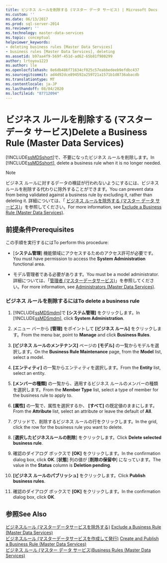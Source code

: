 ```yaml
---
title: ビジネス ルールを削除する (マスター データ サービス) | Microsoft Docs
ms.custom: ''
ms.date: 06/13/2017
ms.prod: sql-server-2014
ms.reviewer: ''
ms.technology: master-data-services
ms.topic: conceptual
helpviewer_keywords:
- deleting business rules [Master Data Services]
- business rules [Master Data Services], deleting
ms.assetid: b97aa4f9-569f-451d-ad62-65b81f980299
author: lrtoyou1223
ms.author: lle
ms.openlocfilehash: 8e6db486f71634cf025c57eabbedeeb9efdbc437
ms.sourcegitcommit: ad4d92dce894592a259721a1571b1d8736abacdb
ms.translationtype: MT
ms.contentlocale: ja-JP
ms.lasthandoff: 08/04/2020
ms.locfileid: "87712094"
---
```

# <a name="delete-a-business-rule-master-data-services"></a><span data-ttu-id="26b5e-102">ビジネス ルールを削除する (マスター データ サービス)</span><span class="sxs-lookup"><span data-stu-id="26b5e-102">Delete a Business Rule (Master Data Services)</span></span>
  <span data-ttu-id="26b5e-103">[!INCLUDE[ssMDSshort](../includes/ssmdsshort-md.md)]で、不要になったビジネス ルールを削除します。</span><span class="sxs-lookup"><span data-stu-id="26b5e-103">In [!INCLUDE[ssMDSshort](../includes/ssmdsshort-md.md)], delete a business rule when it is no longer needed.</span></span>  
  
> [!NOTE]  
>  <span data-ttu-id="26b5e-104">ビジネス ルールに対するデータの検証が行われないようにするには、ビジネス ルールを削除する代わりに除外することができます。</span><span class="sxs-lookup"><span data-stu-id="26b5e-104">You can prevent data from being validated against a business rule by excluding it, rather than deleting it.</span></span> <span data-ttu-id="26b5e-105">詳細については、「 [ビジネス ルールを除外する (マスター データ サービス)](exclude-a-business-rule-master-data-services.md)」を参照してください。</span><span class="sxs-lookup"><span data-stu-id="26b5e-105">For more information, see [Exclude a Business Rule &#40;Master Data Services&#41;](exclude-a-business-rule-master-data-services.md).</span></span>  
  
## <a name="prerequisites"></a><span data-ttu-id="26b5e-106">前提条件</span><span class="sxs-lookup"><span data-stu-id="26b5e-106">Prerequisites</span></span>  
 <span data-ttu-id="26b5e-107">この手順を実行するには</span><span class="sxs-lookup"><span data-stu-id="26b5e-107">To perform this procedure:</span></span>  
  
-   <span data-ttu-id="26b5e-108">[**システム管理**] 機能領域にアクセスするためのアクセス許可が必要です。</span><span class="sxs-lookup"><span data-stu-id="26b5e-108">You must have permission to access the **System Administration** functional area.</span></span>  
  
-   <span data-ttu-id="26b5e-109">モデル管理者である必要があります。</span><span class="sxs-lookup"><span data-stu-id="26b5e-109">You must be a model administrator.</span></span> <span data-ttu-id="26b5e-110">詳細については、「[管理者 &#40;マスターデータサービス&#41;](../../2014/master-data-services/administrators-master-data-services.md)」を参照してください。</span><span class="sxs-lookup"><span data-stu-id="26b5e-110">For more information, see [Administrators &#40;Master Data Services&#41;](../../2014/master-data-services/administrators-master-data-services.md).</span></span>  
  
### <a name="to-delete-a-business-rule"></a><span data-ttu-id="26b5e-111">ビジネス ルールを削除するには</span><span class="sxs-lookup"><span data-stu-id="26b5e-111">To delete a business rule</span></span>  
  
1.  <span data-ttu-id="26b5e-112">[!INCLUDE[ssMDSmdm](../includes/ssmdsmdm-md.md)]で **[システム管理]** をクリックします。</span><span class="sxs-lookup"><span data-stu-id="26b5e-112">In [!INCLUDE[ssMDSmdm](../includes/ssmdsmdm-md.md)], click **System Administration**.</span></span>  
  
2.  <span data-ttu-id="26b5e-113">メニュー バーから **[管理]** をポイントして **[ビジネス ルール]** をクリックします。</span><span class="sxs-lookup"><span data-stu-id="26b5e-113">From the menu bar, point to **Manage** and click **Business Rules**.</span></span>  
  
3.  <span data-ttu-id="26b5e-114">**[ビジネス ルールのメンテナンス]** ページの **[モデル]** の一覧からモデルを選択します。</span><span class="sxs-lookup"><span data-stu-id="26b5e-114">On the **Business Rule Maintenance** page, from the **Model** list, select a model.</span></span>  
  
4.  <span data-ttu-id="26b5e-115">**[エンティティ]** の一覧からエンティティを選択します。</span><span class="sxs-lookup"><span data-stu-id="26b5e-115">From the **Entity** list, select an entity.</span></span>  
  
5.  <span data-ttu-id="26b5e-116">**[メンバーの種類]** の一覧から、適用するビジネス ルールのメンバーの種類を選択します。</span><span class="sxs-lookup"><span data-stu-id="26b5e-116">From the **Member Type** list, select a type of member for the business rule to apply to.</span></span>  
  
6.  <span data-ttu-id="26b5e-117">**[属性]** の一覧で、属性を選択するか、 **[すべて]** の既定値のままにします。</span><span class="sxs-lookup"><span data-stu-id="26b5e-117">From the **Attribute** list, select an attribute or leave the default of **All**.</span></span>  
  
7.  <span data-ttu-id="26b5e-118">グリッドで、削除するビジネス ルールの行をクリックします。</span><span class="sxs-lookup"><span data-stu-id="26b5e-118">In the grid, click the row for the business rule you want to delete.</span></span>  
  
8.  <span data-ttu-id="26b5e-119">[**選択したビジネスルールの削除**] をクリックします。</span><span class="sxs-lookup"><span data-stu-id="26b5e-119">Click **Delete selected business rule**.</span></span>  
  
9. <span data-ttu-id="26b5e-120">確認のダイアログ ボックスで **[OK]** をクリックします。</span><span class="sxs-lookup"><span data-stu-id="26b5e-120">In the confirmation dialog box, click **OK**.</span></span> <span data-ttu-id="26b5e-121">[**状態**] 列の値が [**削除の保留中**] になっています。</span><span class="sxs-lookup"><span data-stu-id="26b5e-121">The value in the **Status** column is **Deletion pending**.</span></span>  
  
10. <span data-ttu-id="26b5e-122">**[ビジネス ルールのパブリッシュ]** をクリックします。</span><span class="sxs-lookup"><span data-stu-id="26b5e-122">Click **Publish business rules**.</span></span>  
  
11. <span data-ttu-id="26b5e-123">確認のダイアログ ボックスで **[OK]** をクリックします。</span><span class="sxs-lookup"><span data-stu-id="26b5e-123">In the confirmation dialog box, click **OK**.</span></span>  
  
## <a name="see-also"></a><span data-ttu-id="26b5e-124">参照</span><span class="sxs-lookup"><span data-stu-id="26b5e-124">See Also</span></span>  
 <span data-ttu-id="26b5e-125">[ビジネスルール &#40;マスターデータサービスを除外する&#41;](exclude-a-business-rule-master-data-services.md) </span><span class="sxs-lookup"><span data-stu-id="26b5e-125">[Exclude a Business Rule &#40;Master Data Services&#41;](exclude-a-business-rule-master-data-services.md) </span></span>  
 <span data-ttu-id="26b5e-126">[ビジネスルール &#40;マスターデータサービスを作成して発行&#41;](../../2014/master-data-services/create-and-publish-a-business-rule-master-data-services.md) </span><span class="sxs-lookup"><span data-stu-id="26b5e-126">[Create and Publish a Business Rule &#40;Master Data Services&#41;](../../2014/master-data-services/create-and-publish-a-business-rule-master-data-services.md) </span></span>  
 [<span data-ttu-id="26b5e-127">ビジネス ルール (マスター データ サービス)</span><span class="sxs-lookup"><span data-stu-id="26b5e-127">Business Rules &#40;Master Data Services&#41;</span></span>](../../2014/master-data-services/business-rules-master-data-services.md)  
  
  
